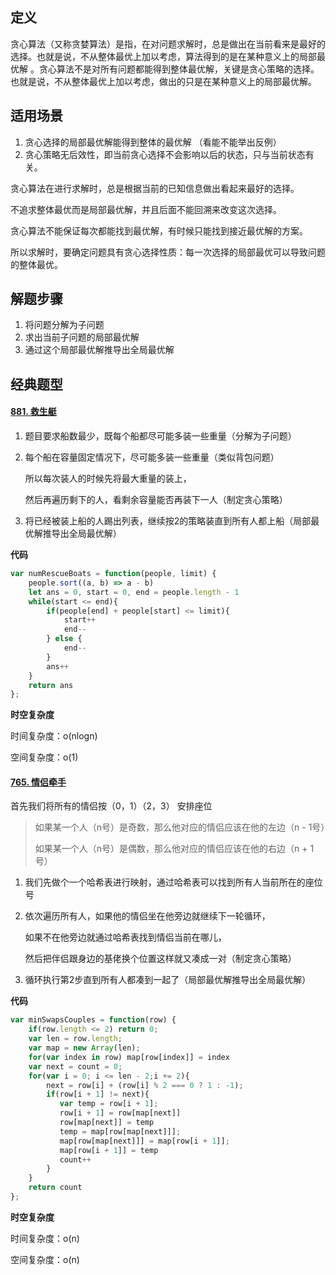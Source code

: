 ## 定义

贪心算法（又称贪婪算法）是指，在对问题求解时，总是做出在当前看来是最好的选择。也就是说，不从整体最优上加以考虑，算法得到的是在某种意义上的局部最优解 。贪心算法不是对所有问题都能得到整体最优解，关键是贪心策略的选择。也就是说，不从整体最优上加以考虑，做出的只是在某种意义上的局部最优解。



## 适用场景

1. 贪心选择的局部最优解能得到整体的最优解 （看能不能举出反例）
2. 贪心策略无后效性，即当前贪心选择不会影响以后的状态，只与当前状态有关。

贪心算法在进行求解时，总是根据当前的已知信息做出看起来最好的选择。

不追求整体最优而是局部最优解，并且后面不能回溯来改变这次选择。

贪心算法不能保证每次都能找到最优解，有时候只能找到接近最优解的方案。

所以求解时，要确定问题具有贪心选择性质：每一次选择的局部最优可以导致问题的整体最优。



## 解题步骤

1. 将问题分解为子问题
2. 求出当前子问题的局部最优解
3. 通过这个局部最优解推导出全局最优解



## 经典题型

#### [881. 救生艇](https://leetcode-cn.com/problems/boats-to-save-people/)

1. 题目要求船数最少，既每个船都尽可能多装一些重量（分解为子问题）

2. 每个船在容量固定情况下，尽可能多装一些重量（类似背包问题）

   所以每次装人的时候先将最大重量的装上，

   然后再遍历剩下的人，看剩余容量能否再装下一人（制定贪心策略）

3. 将已经被装上船的人踢出列表，继续按2的策略装直到所有人都上船（局部最优解推导出全局最优解）

**代码**

```js
var numRescueBoats = function(people, limit) {
    people.sort((a, b) => a - b)
    let ans = 0, start = 0, end = people.length - 1
    while(start <= end){
        if(people[end] + people[start] <= limit){
            start++
            end--
        } else {
            end--
        }
        ans++
    }
    return ans
};
```

**时空复杂度**

时间复杂度：o(nlogn)

空间复杂度：o(1)



#### [765. 情侣牵手](https://leetcode-cn.com/problems/couples-holding-hands/)

首先我们将所有的情侣按（0，1）（2，3）   安排座位

> 如果某一个人（n号）是奇数，那么他对应的情侣应该在他的左边（n - 1号）
>
> 如果某一个人（n号）是偶数，那么他对应的情侣应该在他的右边（n + 1号）

1. 我们先做个一个哈希表进行映射，通过哈希表可以找到所有人当前所在的座位号

2. 依次遍历所有人，如果他的情侣坐在他旁边就继续下一轮循环，

   如果不在他旁边就通过哈希表找到情侣当前在哪儿，

   然后把伴侣跟身边的基佬换个位置这样就又凑成一对（制定贪心策略）

3. 循环执行第2步直到所有人都凑到一起了（局部最优解推导出全局最优解）

**代码**

```js
var minSwapsCouples = function(row) {
    if(row.length <= 2) return 0; 
    var len = row.length;
    var map = new Array(len);
    for(var index in row) map[row[index]] = index
    var next = count = 0;
    for(var i = 0; i <= len - 2;i += 2){
        next = row[i] + (row[i] % 2 === 0 ? 1 : -1);
        if(row[i + 1] != next){
           var temp = row[i + 1];
           row[i + 1] = row[map[next]]
           row[map[next]] = temp
           temp = map[row[map[next]]];
           map[row[map[next]]] = map[row[i + 1]];
           map[row[i + 1]] = temp
           count++
        }
    }
    return count
};
```



**时空复杂度**

时间复杂度：o(n)

空间复杂度：o(n)
